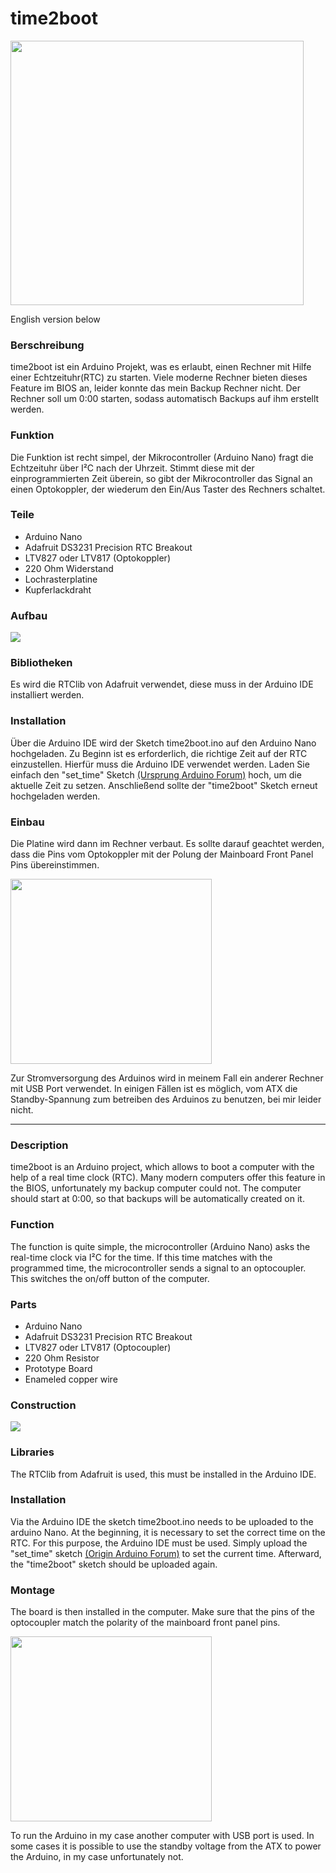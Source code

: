 # time2boot

<img src="img/time2boot.jpg" width="469" height="423">

English version below

### Berschreibung
time2boot ist ein Arduino Projekt, was es erlaubt, einen Rechner mit Hilfe einer Echtzeituhr(RTC) zu starten.
Viele moderne Rechner bieten dieses Feature im BIOS an, leider konnte das mein Backup Rechner nicht.
Der Rechner soll um 0:00 starten, sodass automatisch Backups auf ihm erstellt werden.

### Funktion
Die Funktion ist recht simpel, der Mikrocontroller (Arduino Nano) fragt die Echtzeituhr über I²C nach der Uhrzeit.
Stimmt diese mit der einprogrammierten Zeit überein, so gibt der Mikrocontroller das Signal an einen Optokoppler, der wiederum den Ein/Aus Taster des Rechners schaltet.

### Teile
  - Arduino Nano 
  - Adafruit DS3231 Precision RTC Breakout
  - LTV827 oder LTV817 (Optokoppler)
  - 220 Ohm Widerstand
  - Lochrasterplatine
  - Kupferlackdraht

### Aufbau

<img src="img/time2boot_aufbau.png">

### Bibliotheken
Es wird die RTClib von Adafruit verwendet, diese muss in der Arduino IDE installiert werden.

### Installation
Über die Arduino IDE wird der Sketch time2boot.ino auf den Arduino Nano hochgeladen.
Zu Beginn ist es erforderlich, die richtige Zeit auf der RTC einzustellen. Hierfür muss die Arduino IDE verwendet werden. Laden Sie einfach den "set_time" Sketch [(Ursprung Arduino Forum)](https://forum.arduino.cc/t/setting-correct-time-on-a-ds3231-module-using-adafruits-rtclib-library/470337) hoch, um die aktuelle Zeit zu setzen. Anschließend sollte der "time2boot" Sketch erneut hochgeladen werden.

### Einbau
Die Platine wird dann im Rechner verbaut.
Es sollte darauf geachtet werden, dass die Pins vom Optokoppler mit der Polung der Mainboard Front Panel Pins übereinstimmen.

<img src="img/front_panel.jpg" width="322" height="296">

Zur Stromversorgung des Arduinos wird in meinem Fall ein anderer Rechner mit USB Port verwendet.
In einigen Fällen ist es möglich, vom ATX die Standby-Spannung zum betreiben des Arduinos zu benutzen, bei mir leider nicht.

---

### Description
time2boot is an Arduino project, which allows to boot a computer with the help of a real time clock (RTC).
Many modern computers offer this feature in the BIOS, unfortunately my backup computer could not.
The computer should start at 0:00, so that backups will be automatically created on it.

### Function
The function is quite simple, the microcontroller (Arduino Nano) asks the real-time clock via I²C for the time.
If this time matches with the programmed time, the microcontroller sends a signal to an optocoupler. This switches the on/off button of the computer.

### Parts
  - Arduino Nano 
  - Adafruit DS3231 Precision RTC Breakout
  - LTV827 oder LTV817 (Optocoupler)
  - 220 Ohm Resistor
  - Prototype Board
  - Enameled copper wire

### Construction

<img src="img/time2boot_aufbau.png">

### Libraries
The RTClib from Adafruit is used, this must be installed in the Arduino IDE.

### Installation
Via the Arduino IDE the sketch time2boot.ino needs to be uploaded to the arduino Nano.
At the beginning, it is necessary to set the correct time on the RTC. For this purpose, the Arduino IDE must be used. Simply upload the "set_time" sketch [(Origin Arduino Forum)](https://forum.arduino.cc/t/setting-correct-time-on-a-ds3231-module-using-adafruits-rtclib-library/470337) to set the current time. Afterward, the "time2boot" sketch should be uploaded again.

### Montage
The board is then installed in the computer.
Make sure that the pins of the optocoupler match the polarity of the mainboard front panel pins.

<img src="img/front_panel.jpg" width="322" height="296">

To run the Arduino in my case another computer with USB port is used.
In some cases it is possible to use the standby voltage from the ATX to power the Arduino, in my case unfortunately not.